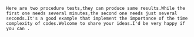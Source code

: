     Here are two procedure tests,they can produce same results.While the first one needs several minutes,the second one needs just several seconds.It's a good example that implement the importance of the time complexity of codes.Welcome to share your ideas.I'd be very happy if you can .
